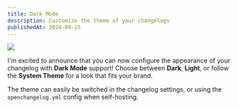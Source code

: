 ```yaml
---
title: Dark Mode
description: Customize the theme of your changelogs
publishedAt: 2024-09-15
---
```


![](https://github.com/user-attachments/assets/7022b110-e86f-4496-a7df-c8278c9db101)

I'm excited to announce that you can now configure the appearance of your changelog with **Dark Mode** support! Choose between **Dark**, **Light**, or follow the **System Theme** for a look that fits your brand.  

The theme can easily be switched in the changelog settings, or using the `openchangelog.yml` config when self-hosting.
